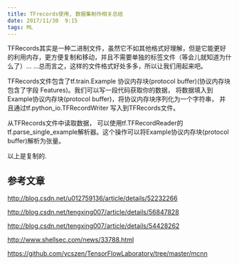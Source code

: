 ```yaml
---
title: TFrecords使用, 数据集制作相关总结
date: 2017/11/30  9:15
tags: ML
---
```


TFRecords其实是一种二进制文件，虽然它不如其他格式好理解，但是它能更好的利用内存，更方便复制和移动，并且不需要单独的标签文件（等会儿就知道为什么了）… …总而言之，这样的文件格式好处多多，所以让我们用起来吧。

TFRecords文件包含了tf.train.Example 协议内存块(protocol buffer)(协议内存块包含了字段 Features)。我们可以写一段代码获取你的数据， 将数据填入到Example协议内存块(protocol buffer)，将协议内存块序列化为一个字符串， 并且通过tf.python_io.TFRecordWriter 写入到TFRecords文件。

从TFRecords文件中读取数据， 可以使用tf.TFRecordReader的tf.parse_single_example解析器。这个操作可以将Example协议内存块(protocol buffer)解析为张量。

以上是复制的.


<!-- more -->




## 参考文章

http://blog.csdn.net/u012759136/article/details/52232266

http://blog.csdn.net/tengxing007/article/details/56847828

http://blog.csdn.net/tengxing007/article/details/54428262

http://www.shellsec.com/news/33788.html

https://github.com/ycszen/TensorFlowLaboratory/tree/master/mcnn